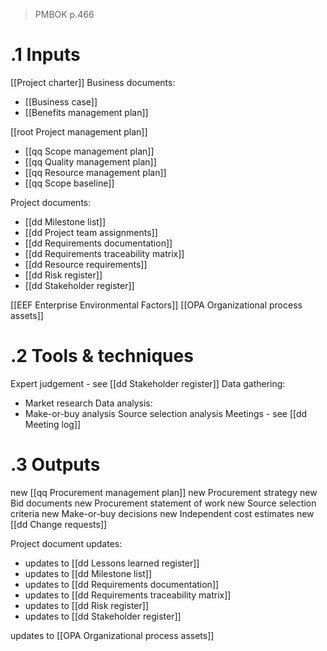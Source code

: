 > PMBOK p.466
# .1 Inputs
[[Project charter]]
Business documents:
* [[Business case]]
* [[Benefits management plan]]


[[root Project management plan]]
* [[qq Scope management plan]]
* [[qq Quality management plan]]
* [[qq Resource management plan]]
* [[qq Scope baseline]]

Project documents:
* [[dd Milestone list]]
* [[dd Project team assignments]]
* [[dd Requirements documentation]]
* [[dd Requirements traceability matrix]]
* [[dd Resource requirements]]
* [[dd Risk register]]
* [[dd Stakeholder register]]

[[EEF Enterprise Environmental Factors]]
[[OPA Organizational process assets]]

# .2 Tools & techniques
Expert judgement - see [[dd Stakeholder register]]
Data gathering:
* Market research
Data analysis:
* Make-or-buy analysis
Source selection analysis
Meetings - see [[dd Meeting log]]

# .3 Outputs
new [[qq Procurement management plan]]
new Procurement strategy
new Bid documents
new Procurement statement of work
new Source selection criteria
new Make-or-buy decisions
new Independent cost estimates
new [[dd Change requests]]

Project document updates:
* updates to [[dd Lessons learned register]]
* updates to [[dd Milestone list]]
* updates to [[dd Requirements documentation]]
* updates to [[dd Requirements traceability matrix]]
* updates to [[dd Risk register]]
* updates to [[dd Stakeholder register]]

updates to [[OPA Organizational process assets]]

